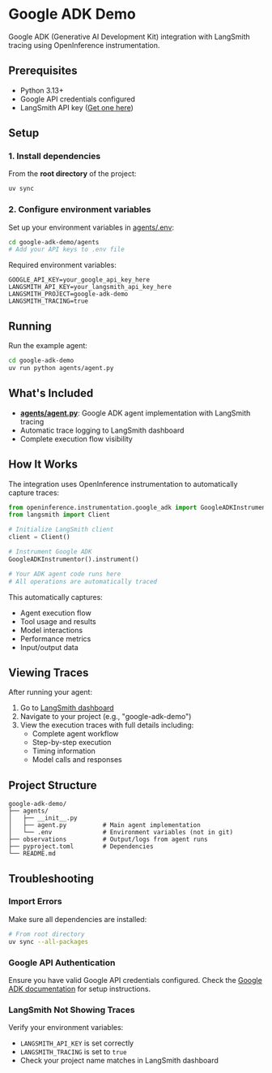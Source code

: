# Google ADK Demo

Google ADK (Generative AI Development Kit) integration with LangSmith tracing using OpenInference instrumentation.

## Prerequisites

- Python 3.13+
- Google API credentials configured
- LangSmith API key ([Get one here](https://smith.langchain.com/))

## Setup

### 1. Install dependencies

From the **root directory** of the project:

```bash
uv sync
```

### 2. Configure environment variables

Set up your environment variables in [agents/.env](agents/.env):

```bash
cd google-adk-demo/agents
# Add your API keys to .env file
```

Required environment variables:
```env
GOOGLE_API_KEY=your_google_api_key_here
LANGSMITH_API_KEY=your_langsmith_api_key_here
LANGSMITH_PROJECT=google-adk-demo
LANGSMITH_TRACING=true
```

## Running

Run the example agent:

```bash
cd google-adk-demo
uv run python agents/agent.py
```

## What's Included

- **[agents/agent.py](agents/agent.py)**: Google ADK agent implementation with LangSmith tracing
- Automatic trace logging to LangSmith dashboard
- Complete execution flow visibility

## How It Works

The integration uses OpenInference instrumentation to automatically capture traces:

```python
from openinference.instrumentation.google_adk import GoogleADKInstrumentor
from langsmith import Client

# Initialize LangSmith client
client = Client()

# Instrument Google ADK
GoogleADKInstrumentor().instrument()

# Your ADK agent code runs here
# All operations are automatically traced
```

This automatically captures:
- Agent execution flow
- Tool usage and results
- Model interactions
- Performance metrics
- Input/output data

## Viewing Traces

After running your agent:
1. Go to [LangSmith dashboard](https://smith.langchain.com/)
2. Navigate to your project (e.g., "google-adk-demo")
3. View the execution traces with full details including:
   - Complete agent workflow
   - Step-by-step execution
   - Timing information
   - Model calls and responses

## Project Structure

```
google-adk-demo/
├── agents/
│   ├── __init__.py
│   ├── agent.py          # Main agent implementation
│   └── .env              # Environment variables (not in git)
├── observations          # Output/logs from agent runs
├── pyproject.toml        # Dependencies
└── README.md
```

## Troubleshooting

### Import Errors

Make sure all dependencies are installed:
```bash
# From root directory
uv sync --all-packages
```

### Google API Authentication

Ensure you have valid Google API credentials configured. Check the [Google ADK documentation](https://developers.google.com/adk) for setup instructions.

### LangSmith Not Showing Traces

Verify your environment variables:
- `LANGSMITH_API_KEY` is set correctly
- `LANGSMITH_TRACING` is set to `true`
- Check your project name matches in LangSmith dashboard

